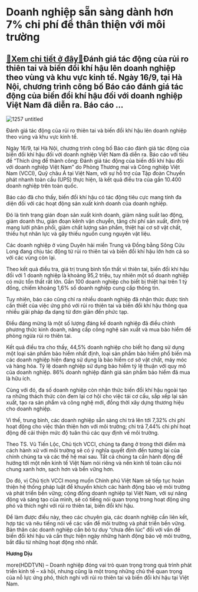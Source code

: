 Doanh nghiệp sẵn sàng dành hơn 7% chi phí để thân thiện với môi trường
======================================================================

[:gift:Xem chi tiết ở đây:gift:](https://hddtvn.com/doanh-nghiep-san-sang-danh-hon-7-chi-phi-de-than-thien-voi-moi-truong/)Đánh giá tác động của rủi ro thiên tai và biến đổi khí hậu lên doanh nghiệp theo vùng và khu vực kinh tế. Ngày 16/9, tại Hà Nội, chương trình công bố Báo cáo đánh giá tác động của biến đổi khí hậu đối với doanh nghiệp Việt Nam đã diễn ra. Báo cáo …
--------------------------------------------------------------------------------------------------------------------------------------------------------------------------------------------------------------------------------------------------------





![1257 untitled](https://hddtvn.com/wp-content/uploads/2021/01/1257_Untitled.jpg "Đánh giá tác động của rủi ro thiên tai và biến đổi khí hậu lên doanh nghiệp theo vùng và khu vực kinh tế.")


Đánh giá tác động của rủi ro thiên tai và biến đổi khí hậu lên doanh nghiệp theo vùng và khu vực kinh tế.



Ngày 16/9, tại Hà Nội, chương trình công bố Báo cáo đánh giá tác động của biến đổi khí hậu đối với doanh nghiệp Việt Nam đã diễn ra. Báo cáo với tiêu đề “Thích ứng để thành công: Đánh giá tác động của biến đổi khí hậu đối với doanh nghiệp Việt Nam” do Phòng Thương mại và Công nghiệp Việt Nam (VCCI), Quỹ châu Á tại Việt Nam, với sự hỗ trợ của Tập đoàn Chuyển phát nhanh toàn cầu (UPS) thực hiện, là kết quả điều tra của gần 10.400 doanh nghiệp trên toàn quốc.


Báo cáo đã cho thấy, biến đổi khí hậu có tác động tiêu cực mang tính đa diện đối với các hoạt động sản xuất kinh doanh của doanh nghiệp.


Đó là tình trạng gián đoạn sản xuất kinh doanh, giảm năng suất lao động, giảm doanh thu, gián đoạn kênh vận chuyển, tăng chi phí sản xuất, đình trệ mạng lưới phân phối, giảm chất lượng sản phẩm, thiệt hại cơ sở vật chất, thiếu hụt nhân lực và gây thiếu nguồn cung nguyên vật liệu.


Các doanh nghiệp ở vùng Duyên hải miền Trung và Đồng bằng Sông Cửu Long đang chịu tác động từ rủi ro thiên tai và biến đổi khí hậu lớn hơn cả so với các vùng còn lại.


Theo kết quả điều tra, giá trị trung bình tổn thất vì thiên tai, biến đổi khi hậu đối với 1 doanh nghiệp là khoảng 95,2 triệu, tuy nhiên một số doanh nghiệp có mức tổn thất rất lớn. Gần 100 doanh nghiệp cho biết bị thiệt hại trên 1 tỷ đồng, chiếm khoảng 1,6% số doanh nghiệp cung cấp thông tin.


Tuy nhiên, báo cáo cũng chỉ ra nhiều doanh nghiệp đã nhận thức được tính cần thiết của việc ứng phó với rủi ro thiên tai và biến đổi khí hậu thông qua nhiều giải pháp đa dạng từ đơn giản đến phức tạp.


Điều đáng mừng là một số lượng đáng kể doanh nghiệp đã điều chỉnh phương thức kinh doanh, nâng cấp công nghệ sản xuất và mua bảo hiểm để phòng ngừa rủi ro thiên tai.


Kết quả điều tra cho thấy, 44,5% doanh nghiệp cho biết họ đang sử dụng một loại sản phẩm bảo hiểm nhất định, loại sản phẩm bảo hiểm phổ biến mà các doanh nghiệp hiện đang sử dụng là bảo hiểm cơ sở vật chất, máy móc và hàng hóa. Tỷ lệ doanh nghiệp sử dụng bảo hiểm tỷ lệ thuận với quy mô của doanh nghiệp. 86% doanh nghiệp đánh giá sản phẩm bảo hiểm đã mua là hữu ích.


Cùng với đó, đa số doanh nghiệp còn nhận thức biến đổi khí hậu ngoài tạo ra những thách thức còn đem lại cơ hội cho việc tái cơ cấu, sắp xếp lại sản xuất, tạo ra sản phẩm và công nghệ mới, đồng thời xây dựng thương hiệu cho doanh nghiệp.


Vì thế, trung bình, các doanh nghiệp sẵn sàng chi trả lên tới 7,32% chi phí hoạt động cho việc thân thiện hơn với môi trường; chi trả 7,44% chi phí hoạt động để cải thiện mức độ tuân thủ các quy định về môi trường.


Theo TS. Vũ Tiến Lộc, Chủ tịch VCCI, chúng ta đang ở trong thời điểm mà cách hành xử với môi trường sẽ có ý nghĩa quyết định đến tương lai của chính chúng ta và các thế hệ mai sau. Tất cả chúng ta cần hành động để hướng tới một nền kinh tế Việt Nam nói riêng và nền kinh tế toàn cầu nói chung xanh hơn, sạch hơn và bền vững hơn.


Do đó, vị Chủ tịch VCCI mong muốn Chính phủ Việt Nam sẽ tiếp tục hoàn thiện hệ thống pháp luật để khuyến khích các hành động bảo vệ môi trường và phát triển bền vững; cộng đồng doanh nghiệp tại Việt Nam, với sự năng động và sáng tạo của mình, sẽ có tiếng nói quan trọng trong hoạt động ứng phó và thích nghi với rủi ro thiên tai, biến đổi khí hậu.


Để làm được điều này, theo các chuyên gia, các doanh nghiệp cần liên kết, hợp tác và nêu tiếng nói về các vấn đề môi trường và phát triển bền vững. Bản thân các doanh nghiệp cần bỏ tư duy “chưa đến lúc” đối với vấn đề biến đổi khí hậu và cần thực hiện ngày những hành động bảo vệ môi trường, bắt đầu từ những hoạt động nhỏ nhất.




**Hương Dịu**



more(HDDTVN) – Doanh nghiệp đóng vai trò quan trọng trong quá trình phát triển kinh tế – xã hội, nhưng cũng là một trong những chủ thể quan trọng của nỗ lực ứng phó, thích nghi với rủi ro thiên tai và biến đổi khí hậu tại Việt Nam.

